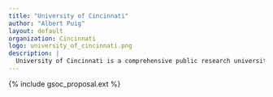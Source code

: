 ```yaml
---
title: "University of Cincinnati"
author: "Albert Puig"
layout: default
organization: Cincinnati
logo: university_of_cincinnati.png
description: |
  University of Cincinnati is a comprehensive public research university in Cincinnati, Ohio.
---
```


{% include gsoc_proposal.ext %}
